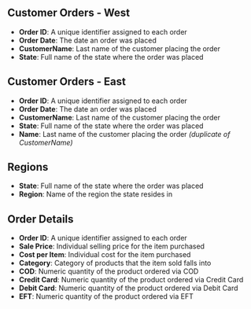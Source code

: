 ## Customer Orders - West

- **Order ID**: A unique identifier assigned to each order  
- **Order Date**: The date an order was placed  
- **CustomerName**: Last name of the customer placing the order  
- **State**: Full name of the state where the order was placed  

## Customer Orders - East

- **Order ID**: A unique identifier assigned to each order  
- **Order Date**: The date an order was placed  
- **CustomerName**: Last name of the customer placing the order  
- **State**: Full name of the state where the order was placed  
- **Name**: Last name of the customer placing the order *(duplicate of CustomerName)*  

## Regions

- **State**: Full name of the state where the order was placed  
- **Region**: Name of the region the state resides in  

## Order Details

- **Order ID**: A unique identifier assigned to each order  
- **Sale Price**: Individual selling price for the item purchased  
- **Cost per Item**: Individual cost for the item purchased  
- **Category**: Category of products that the item sold falls into  
- **COD**: Numeric quantity of the product ordered via COD  
- **Credit Card**: Numeric quantity of the product ordered via Credit Card  
- **Debit Card**: Numeric quantity of the product ordered via Debit Card  
- **EFT**: Numeric quantity of the product ordered via EFT  
